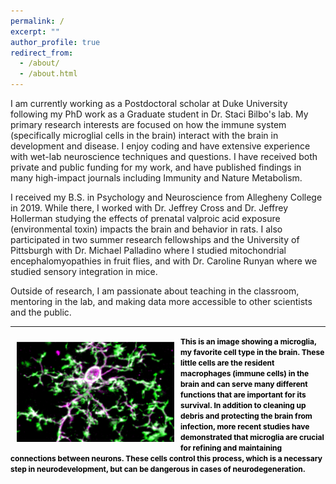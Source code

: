 ```yaml
---
permalink: /
excerpt: ""
author_profile: true
redirect_from: 
  - /about/
  - /about.html
---
```


I am currently working as a Postdoctoral scholar at Duke University following my PhD work as a Graduate student in Dr. Staci Bilbo's lab. My primary research interests are focused on how the immune system (specifically microglial cells in the brain) interact with the brain in development and disease. I enjoy coding and have extensive experience with wet-lab neuroscience techniques and questions. I have received both private and public funding for my work, and have published findings in many high-impact journals including Immunity and Nature Metabolism.

I received my B.S. in Psychology and Neuroscience from Allegheny College in 2019. While there, I worked with Dr. Jeffrey Cross and Dr. Jeffrey Hollerman studying the effects of prenatal valproic acid exposure (environmental toxin) impacts the brain and behavior in rats. I also participated in two summer research fellowships and the University of Pittsburgh with Dr. Michael Palladino where I studied mitochondrial encephalomyopathies in fruit flies, and with Dr. Caroline Runyan where we studied sensory integration in mice. 

Outside of research, I am passionate about teaching in the classroom, mentoring in the lab, and making data more accessible to other scientists and the public.

---

<img style="float: left; max-width: 50%; padding: 10px" src="../images/mgla.PNG">

<span style="color:black;font-weight:700;font-size:12px"> 
This is an image showing a microglia, my favorite cell type in the brain. These little cells are the resident macrophages (immune cells) in the brain and can serve many different functions that are important for its survival. In addition to cleaning up debris and protecting the brain from infection, more recent studies have demonstrated that microglia are crucial for refining and maintaining connections between neurons. These cells control this process, which is a necessary step in neurodevelopment, but can be dangerous in cases of neurodegeneration.  
</span>